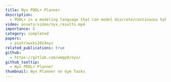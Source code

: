 ```yaml
---
title: Nyx PDDL+ Planner
description:
  - PDDL+ is a modeling language that can model discrete/continuous hybrid systems with exogenous events. Nyx is a planner over the most expressive modeling language that uses time discretization defined for the task, and creates a plan executable when the actions can be executed.
video: assets/video/nyx_results.mp4
importance: 5
category: completed
papers: 
  - piotrowski2024nyx
related_publications: true
github:
  - https://gitlab.com/wmgp9/nyx/
github_tooltip:
  - Nyx PDDL+ Planner
thumbnail: Nyx Planner on Gym Tasks
---
```

